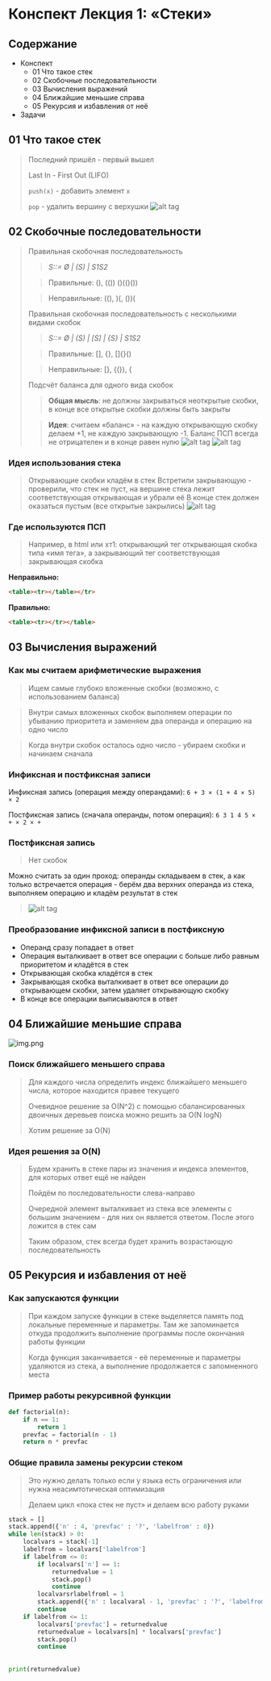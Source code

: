 # Конспект Лекция 1: «Стеки»
## Содержание
- Конспект
  - 01 Что такое стек
  - 02 Скобочные последовательности
  - 03 Вычисления выражений
  - 04 Ближайшие  меньшие справа
  - 05 Рекурсия и избавления от неё
- Задачи

## 01 Что такое стек
> Последний пришёл - первый вышел
> 
> Last In - First Out (LIFO)
> 
> `push(x)` - добавить элемент `x`
>
> `pop` - удалить вершину с верхушки
>![alt tag](res/what-is-stack.png "Stack")
## 02 Скобочные последовательности
> Правильная скобочная последовательность
> 
> > *S::= Ø | (S) | S1S2*
> 
> > Правильные: (), (()) ()(()())
> 
> > Неправильные: ((), )(, ())(
>
> Правильная скобочная последовательность с несколькими видами скобок
> 
> > *S::= Ø | (S) | [S] | {S} | S1S2*
> 
> > Правильные: [], {[]()}, []{}()
> 
> > Неправильные: [}, {(}), {[](})
> 
> Подсчёт баланса для одного вида скобок
>> **Общая мысль**: не должны закрываться неоткрытые скобки, в конце все открытые скобки должны быть закрыты
>
>> **Идея**: считаем «баланс» - на каждую открывающую скобку делаем +1, не каждую закрывающую -1. Баланс ПСП всегда не отрицателен и в конце равен нулю
> ![alt tag](res/balance-cnt.png "Balance")
> ![alt tag](res/balance-mlt-cnt.png "Balance")

### Идея использования стека
> Открывающие скобки кладём в стек
> Встретили закрывающую - проверили, что стек не пуст, на вершине стека лежит соответствующая открывающая и убрали её
> В конце стек должен оказаться пустым (все открытые закрылись)
> ![alt tag](res/idea-of-stack-usage.png "Idea")

### Где используются ПСП
> Например, в html или хт1: открывающий тег открывающая скобка типа «имя тега», а закрывающий тег соответствующая закрывающая скобка

**Неправильно:**
```html
<table><tr></table></tr> 
```
**Правильно:**
```html
<table><tr></tr></table>
```

## 03 Вычисления выражений
### Как мы считаем арифметические выражения
> Ищем самые глубоко вложенные скобки (возможно, с использованием баланса)

> Внутри самых вложенных скобок выполняем операции по убыванию приоритета и заменяем два операнда и операцию на одно число

> Когда внутри скобок осталось одно число - убираем скобки и начинаем сначала

### Инфиксная и постфиксная записи
Инфиксная запись (операция между операндами):
```6 + З × (1 + 4 × 5) × 2```

Постфиксная запись (сначала операнды, потом операция):
```6 3 1 4 5 × + × 2 × +```

### Постфиксная запись 
> Нет скобок

Можно считать за один проход: операнды складываем в стек, а как только встречается операция - берём два верхних операнда из стека, выполняем операцию и кладём результат в стек 
> ![alt tag](res/postfix-calc.png "Calc")

### Преобразование инфиксной записи в постфиксную
- Операнд сразу попадает в ответ
- Операция выталкивает в ответ все операции с больше либо равным приоритетом и кладётся в стек
- Открывающая скобка кладётся в стек
- Закрывающая скобка выталкивает в ответ все операции до открывающем скобки, затем удаляет открывающую скобку
- В конце все операции выписываются в ответ

## 04 Ближайшие меньшие справа
![img.png](res/nearest-rights.png)

### Поиск ближайшего меньшего справа
> Для каждого числа определить индекс ближайшего меньшего числа, которое находится правее текущего
>
> Очевидное решение за О(N^2) с помощью сбалансированных двоичных деревьев поиска можно решить за О(N logN)
>
> Хотим решение за О(N)

### Идея решения за О(N)
> Будем хранить в стеке пары из значения и индекса элементов, для которых ответ ещё не найден
>
> Пойдём по последовательности слева-направо
>
> Очередной элемент выталкивает из стека все элементы с большим значением - для них он является ответом. После этого ложится в стек сам
>
> Таким образом, стек всегда будет хранить возрастающую последовательность

## 05 Рекурсия и избавления от неё

### Как запускаются функции
> При каждом запуске функции в стеке выделяется память под локальные переменные и параметры. Там же запоминается откуда продолжить выполнение программы после окончания работы функции
>
> Когда функция заканчивается - её переменные и параметры удаляются из стека, а выполнение продолжается с запомненного места 

### Пример работы рекурсивной функции
```py
def factorial(n):
    if n == 1:
        return 1
    prevfac = factorial(n - 1)
    return n * prevfac
```

### Общие правила замены рекурсии стеком
> Это нужно делать только если у языка есть ограничения или нужна неасимтотическая оптимизация
> 
> Делаем цикл «пока стек не пуст» и делаем всю работу руками 

```py
stack = []
stack.append({'n' : 4, 'prevfac' : '?', 'labelfrom' : 0})
while len(stack) > 0:
    localvars = stack[-1]
    labelfrom = localvars['labelfrom']
    if labelfrom <= 0:
        if localvars['n'] == 1:
            returnedvalue = 1
            stack.pop()
            continue
        localvarsrlabelfroml = 1
        stack.append({'n' : localvaral - 1, 'prevfac' : '?', 'labelfrom' : 0})
        continue
    if labelfrom <= 1: 
        localvars['prevfac'] = returnedvalue
        returnedvalue = localvars[n] * localvars['prevfac']
        stack.pop()
        continue
         
         
print(returnedvalue)
```